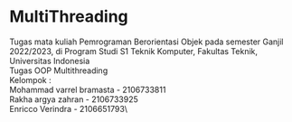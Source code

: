 # MultiThreading
Tugas mata kuliah Pemrograman Berorientasi Objek pada semester Ganjil 2022/2023, di Program Studi S1 Teknik Komputer, Fakultas Teknik, Universitas Indonesia\
Tugas OOP Multithreading\
Kelompok :\
Mohammad varrel bramasta - 2106733811\
Rakha argya zahran       - 2106733925\
Enricco Verindra         - 2106651793\

